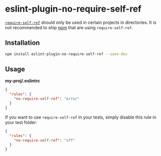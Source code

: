 # eslint-plugin-no-require-self-ref

[`require-self-ref`](https://github.com/patrick-steele-idem/require-self-ref)
should only be used in certain projects in directories. It is not recommended to
ship [npm](https://www.npmjs.com/) that are using `require-self-ref`.

## Installation

```bash
npm install eslint-plugin-no-require-self-ref --save-dev
```

## Usage

**my-proj/.eslintrc**

```json
{
  "rules": {
    "no-require-self-ref": "error"
  }
}
```

If you want to use `require-self-ref` in your tests, simply disable this rule
in your test folder:

```json
{
  "rules": {
    "no-require-self-ref": "off"
  }
}
```
